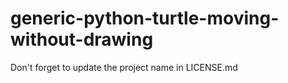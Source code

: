 # generic-python-turtle-moving-without-drawing

Don't forget to update the project name in LICENSE.md
